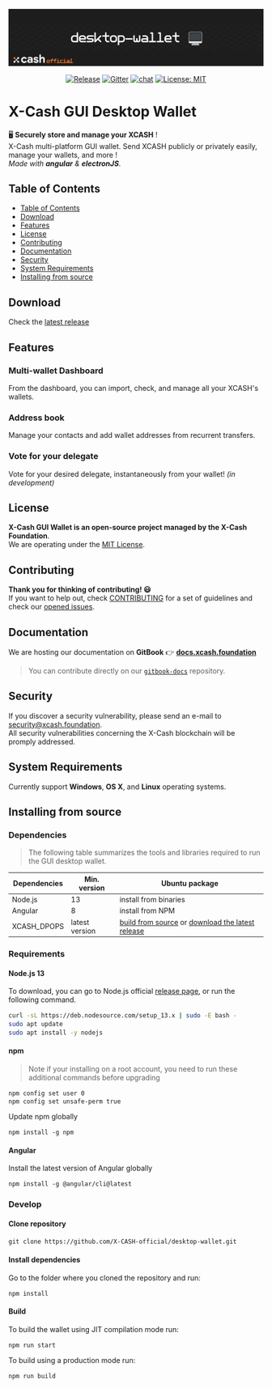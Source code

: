 <div align=middle>

<a align="center" href="https://x-network.io/xcash"><img src="header.png" alt="X-Cash Core"></a>

[![Release](https://img.shields.io/github/v/release/X-CASH-official-team/desktop-wallet)](https://github.com/X-CASH-official-team/desktop-wallet/releases)
[![Gitter](https://badges.gitter.im/xcash-foundation/xcash-core.svg)](https://gitter.im/xcash-foundation/xcash-core?utm_source=badge&utm_medium=badge&utm_campaign=pr-badge)
[![chat](https://img.shields.io/discord/470575102203920395?logo=discord)](https://discordapp.com/invite/4CAahnd)
[![License: MIT](https://img.shields.io/badge/License-MIT-green.svg?style=flat)](https://opensource.org/licenses/MIT)

</div>

# X-Cash GUI Desktop Wallet

🖥 **Securely store and manage your XCASH** !  
X-Cash multi-platform GUI wallet. Send XCASH publicly or privately easily, manage your wallets, and more !  
*Made with **angular** & **electronJS**.*  

## Table of Contents  
- [Table of Contents](#table-of-contents)
- [Download](#download)
- [Features](#features)
- [License](#license)
- [Contributing](#contributing)
- [Documentation](#documentation)
- [Security](#security)
- [System Requirements](#system-requirements)
- [Installing from source](#installing-from-source)

## Download

Check the [latest release](https://github.com/X-CASH-official-team/desktop-wallet/releases)

## Features

### Multi-wallet Dashboard 
From the dashboard, you can import, check, and manage all your XCASH's wallets.

### Address book
Manage your contacts and add wallet addresses from recurrent transfers.

### Vote for your delegate
Vote for your desired delegate, instantaneously from your wallet! *(in development)*

## License

**X-Cash GUI Wallet is an open-source project managed by the X-Cash Foundation**.  
We are operating under the [MIT License](LICENSE).

## Contributing

**Thank you for thinking of contributing! 😃**   
If you want to help out, check [CONTRIBUTING](https://github.com/X-CASH-official/.github/blob/master/CONTRIBUTING.md) for a set of guidelines and check our [opened issues](https://github.com/X-CASH-official/desktop-wallet/issues).

## Documentation

We are hosting our documentation on **GitBook** 👉 [**docs.xcash.foundation**](https://docs.xcash.foundation/)

> You can contribute directly on our [`gitbook-docs`](https://github.com/X-CASH-official/gitbook-docs) repository.

## Security 

If you discover a security vulnerability, please send an e-mail to [security@xcash.foundation](mailto:security@xcash.foundation).  
All security vulnerabilities concerning the X-Cash blockchain will be promply addressed.

## System Requirements
 
Currently support **Windows**, **OS X**, and **Linux** operating systems.

## Installing from source

### Dependencies

> The following table summarizes the tools and libraries required to run the GUI desktop wallet.

| Dependencies                                 | Min. version  | Ubuntu package            |
| -------------------------------------------- | ------------- | ------------------------- |
| Node.js                                      | 13             |  install from binaries    | 
| Angular                                      | 8             |  install from NPM         |
| XCASH_DPOPS                                  | latest version | [build from source](https://github.com/X-CASH-official/XCASH_DPOPS) or [download the latest release](https://github.com/X-CASH-official/X-CASH/releases)

### Requirements

#### Node.js 13

To download, you can go to Node.js official [release page](https://nodejs.org/en/), or run the following command. 
```bash
curl -sL https://deb.nodesource.com/setup_13.x | sudo -E bash -
sudo apt update
sudo apt install -y nodejs
```

#### npm

> Note if your installing on a root account, you need to run these additional commands before upgrading
```shell
npm config set user 0 
npm config set unsafe-perm true
```

Update npm globally
```shell
npm install -g npm
```

#### Angular

Install the latest version of Angular globally
```shell  
npm install -g @angular/cli@latest
```

### Develop

#### Clone repository
```shell
git clone https://github.com/X-CASH-official/desktop-wallet.git
``` 

#### Install dependencies

Go to the folder where you cloned the repository and run:
```shell
npm install
```

#### Build

To build the wallet using JIT compilation mode run:
```shell
npm run start
```

To build using a production mode run:
```shell
npm run build
```